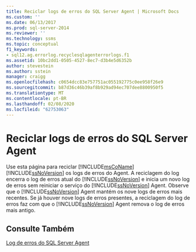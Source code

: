 ```yaml
---
title: Reciclar logs de erros do SQL Server Agent | Microsoft Docs
ms.custom: ''
ms.date: 06/13/2017
ms.prod: sql-server-2014
ms.reviewer: ''
ms.technology: ssms
ms.topic: conceptual
f1_keywords:
- sql12.ag.errorlog.recyclesqlagenterrorlogs.f1
ms.assetid: 10bc2dd1-0505-4527-8ec7-d3b4e5d6352b
author: stevestein
ms.author: sstein
manager: craigg
ms.openlocfilehash: c0654dcc83e757751ac055192775c0ee958f26e9
ms.sourcegitcommit: b87d36c46b39af8b929ad94ec707dee8800950f5
ms.translationtype: MT
ms.contentlocale: pt-BR
ms.lasthandoff: 02/08/2020
ms.locfileid: "62753063"
---
```

# <a name="recycle-sql-server-agent-error-logs"></a>Reciclar logs de erros do SQL Server Agent
  Use esta página para reciclar [!INCLUDE[msCoName](../../includes/msconame-md.md)] [!INCLUDE[ssNoVersion](../../includes/ssnoversion-md.md)] os logs de erros do Agent. A reciclagem do log encerra o log de erros atual do [!INCLUDE[ssNoVersion](../../includes/ssnoversion-md.md)] e inicia um novo log de erros sem reiniciar o serviço do [!INCLUDE[ssNoVersion](../../includes/ssnoversion-md.md)] Agent. Observe que o [!INCLUDE[ssNoVersion](../../includes/ssnoversion-md.md)] Agent mantém os nove logs de erros mais recentes. Se já houver nove logs de erros presentes, a reciclagem do log de erros faz com que o [!INCLUDE[ssNoVersion](../../includes/ssnoversion-md.md)] Agent remova o log de erros mais antigo.  
  
## <a name="see-also"></a>Consulte Também  
 [Log de erros do SQL Server Agent](sql-server-agent-error-log.md)  
  
  
